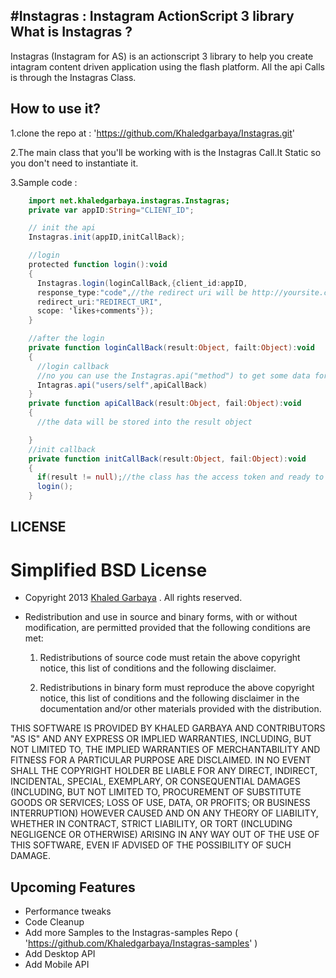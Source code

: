 #Instagras : Instagram ActionScript 3 library
What is Instagras ?
-------------------
Instagras (Instagram for AS) is an actionscript 3 library to help you create intagram content driven application using the flash platform. All the api Calls is through the Instagras Class.

How to use it?
-------------
1.clone the repo at : 'https://github.com/Khaledgarbaya/Instagras.git'

2.The main class that you'll be working with is the Instagras Call.It Static so you don't need to instantiate it.

3.Sample code :  


```actionscript
    import net.khaledgarbaya.instagras.Instagras;
    private var appID:String="CLIENT_ID";

    // init the api
    Instagras.init(appID,initCallBack);

    //login
    protected function login():void
    {
      Instagras.login(loginCallBack,{client_id:appID,
      response_type:"code",//the redirect uri will be http://yoursite.com/#access_token
      redirect_uri:"REDIRECT_URI",
      scope: 'likes+comments'});
    }

    //after the login
    private function loginCallBack(result:Object, failt:Object):void
    {
      //login callback	
      //no you can use the Instagras.api("method") to get some data for example
      Intagras.api("users/self",apiCallBack)
    }
    private function apiCallBack(result:Object, fail:Object):void
    {
      //the data will be stored into the result object

    }
    //init callback
    private function initCallBack(result:Object, fail:Object):void
    {
      if(result != null);//the class has the access token and ready to use it
      login();
    }
```

LICENSE
-------
Simplified BSD License
======================

* Copyright 2013 [Khaled Garbaya](http://khaledgarbaya.net/) . All rights reserved.

* Redistribution and use in source and binary forms, with or without modification,
are permitted provided that the following conditions are met:

   1. Redistributions of source code must retain the above copyright notice, this list of
      conditions and the following disclaimer.

   2. Redistributions in binary form must reproduce the above copyright notice, this list
      of conditions and the following disclaimer in the documentation and/or other materials
      provided with the distribution.

THIS SOFTWARE IS PROVIDED BY KHALED GARBAYA AND CONTRIBUTORS "AS IS" AND ANY EXPRESS OR IMPLIED WARRANTIES, INCLUDING, BUT NOT LIMITED TO, THE IMPLIED WARRANTIES OF MERCHANTABILITY AND FITNESS FOR A PARTICULAR PURPOSE ARE DISCLAIMED. IN NO EVENT SHALL THE COPYRIGHT HOLDER BE LIABLE FOR ANY DIRECT, INDIRECT, INCIDENTAL, SPECIAL, EXEMPLARY, OR CONSEQUENTIAL DAMAGES (INCLUDING, BUT NOT LIMITED TO, PROCUREMENT OF SUBSTITUTE GOODS OR SERVICES; LOSS OF USE, DATA, OR PROFITS; OR BUSINESS INTERRUPTION) HOWEVER CAUSED AND ON ANY THEORY OF LIABILITY, WHETHER IN CONTRACT, STRICT LIABILITY, OR TORT (INCLUDING NEGLIGENCE OR OTHERWISE) ARISING IN ANY WAY OUT OF THE USE OF THIS SOFTWARE, EVEN IF ADVISED OF THE POSSIBILITY OF SUCH DAMAGE.

Upcoming Features
-----------------
* Performance tweaks
* Code Cleanup
* Add more Samples to the Instagras-samples Repo ( 'https://github.com/Khaledgarbaya/Instagras-samples' )
* Add Desktop API
* Add Mobile API

